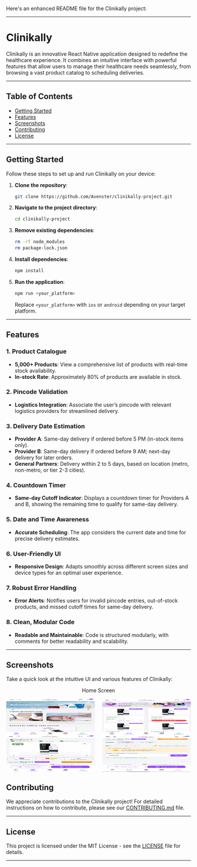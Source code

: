 Here's an enhanced README file for the Clinikally project:

---

# Clinikally

Clinikally is an innovative React Native application designed to redefine the healthcare experience. It combines an intuitive interface with powerful features that allow users to manage their healthcare needs seamlessly, from browsing a vast product catalog to scheduling deliveries.

---

## Table of Contents
- [Getting Started](#getting-started)
- [Features](#features)
- [Screenshots](#screenshots)
- [Contributing](#contributing)
- [License](#license)

---

## Getting Started

Follow these steps to set up and run Clinikally on your device:

1. **Clone the repository**:
    ```bash
    git clone https://github.com/Avenster/clinikally-project.git
    ```

2. **Navigate to the project directory**:
    ```bash
    cd clinikally-project
    ```

3. **Remove existing dependencies**:
    ```bash
    rm -rf node_modules
    rm package-lock.json
    ```

4. **Install dependencies**:
    ```bash
    npm install
    ```

5. **Run the application**:
    ```bash
    npm run <your_platform>
    ```
    Replace `<your_platform>` with `ios` or `android` depending on your target platform.

---

## Features

### 1. Product Catalogue
- **5,000+ Products**: View a comprehensive list of products with real-time stock availability.
- **In-stock Rate**: Approximately 80% of products are available in stock.

### 2. Pincode Validation
- **Logistics Integration**: Associate the user’s pincode with relevant logistics providers for streamlined delivery.

### 3. Delivery Date Estimation
- **Provider A**: Same-day delivery if ordered before 5 PM (in-stock items only).
- **Provider B**: Same-day delivery if ordered before 9 AM; next-day delivery for later orders.
- **General Partners**: Delivery within 2 to 5 days, based on location (metro, non-metro, or tier 2-3 cities).

### 4. Countdown Timer
- **Same-day Cutoff Indicator**: Displays a countdown timer for Providers A and B, showing the remaining time to qualify for same-day delivery.

### 5. Date and Time Awareness
- **Accurate Scheduling**: The app considers the current date and time for precise delivery estimates.

### 6. User-Friendly UI
- **Responsive Design**: Adapts smoothly across different screen sizes and device types for an optimal user experience.

### 7. Robust Error Handling
- **Error Alerts**: Notifies users for invalid pincode entries, out-of-stock products, and missed cutoff times for same-day delivery.

### 8. Clean, Modular Code
- **Readable and Maintainable**: Code is structured modularly, with comments for better readability and scalability.

---

## Screenshots

Take a quick look at the intuitive UI and various features of Clinikally:
<p align="center">Home Screen</p>
<div style="display: flex; flex-direction:row; justify-content:space-between; width:100%">
<img src="./ss1.png" alt="Home Screen" width="48%" height="100vh">
<img src="./ss2.png" alt="Product List Screen" width="48%" height="100vh">
</div>
<div style="display: flex; flex-direction:row; justify-content:space-between; width:100%">
<img src="./ss3.png" alt="Home Screen" width="48%" height="100vh">
<img src="./ss4.png" alt="Product List Screen" width="48%" height="100vh">
</div>


## Contributing

We appreciate contributions to the Clinikally project! For detailed instructions on how to contribute, please see our [CONTRIBUTING.md](CONTRIBUTING.md) file.

---

## License

This project is licensed under the MIT License - see the [LICENSE](LICENSE) file for details.

---

